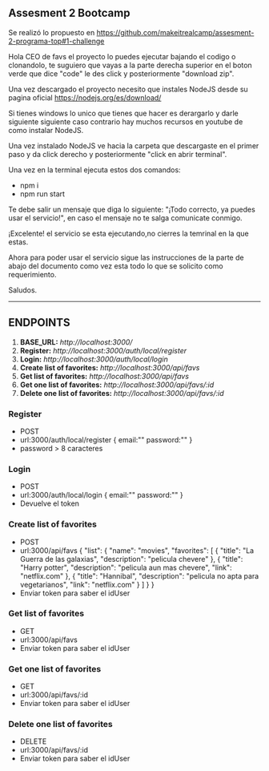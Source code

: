 ## Assesment 2 Bootcamp

Se realizó lo propuesto en https://github.com/makeitrealcamp/assesment-2-programa-top#1-challenge

Hola CEO de favs el proyecto lo puedes ejecutar bajando el codigo o clonandolo, te suguiero que vayas a la parte derecha superior en el boton verde que dice "code" le des click y posteriormente "download zip".

Una vez descargado el proyecto necesito que instales NodeJS desde su pagina oficial https://nodejs.org/es/download/

Si tienes windows lo unico que tienes que hacer es derargarlo y darle siguiente siguiente caso contrario hay muchos recursos en youtube de como instalar NodeJS.

Una vez instalado NodeJS ve hacia la carpeta que descargaste en el primer paso y da click derecho y posteriormente "click en abrir terminal".

Una vez en la terminal ejecuta estos dos comandos:

- npm i
- npm run start

Te debe salir un mensaje que diga lo siguiente: "¡Todo correcto, ya puedes usar el servicio!", en caso el mensaje no te salga comunicate conmigo.

¡Excelente! el servicio se esta ejecutando,no cierres la temrinal en la que estas.

Ahora para poder usar el servicio sigue las instrucciones de la parte de abajo del documento como vez esta todo lo que se solicito como requerimiento.

Saludos.

---

## ENDPOINTS

1. **BASE_URL:** _http://localhost:3000/_
2. **Register:** _http://localhost:3000/auth/local/register_
3. **Login:** _http://localhost:3000/auth/local/login_
4. **Create list of favorites:** _http://localhost:3000/api/favs_
5. **Get list of favorites:** _http://localhost:3000/api/favs_
6. **Get one list of favorites:** _http://localhost:3000/api/favs/:id_
7. **Delete one list of favorites:** _http://localhost:3000/api/favs/:id_

### Register

- POST
- url:3000/auth/local/register
  {
  email:""
  password:""
  }
- password > 8 caracteres

### Login

- POST
- url:3000/auth/local/login
  {
  email:""
  password:""
  }
- Devuelve el token

### Create list of favorites

- POST
- url:3000/api/favs
  {
  "list": {
  "name": "movies",
  "favorites": [
  {
  "title": "La Guerra de las galaxias",
  "description": "pelicula chevere"
  },
  {
  "title": "Harry potter",
  "description": "pelicula aun mas chevere",
  "link": "netflix.com"
  },
  {
  "title": "Hannibal",
  "description": "pelicula no apta para vegetarianos",
  "link": "netflix.com"
  }
  ]
  }
  }
- Enviar token para saber el idUser

### Get list of favorites

- GET
- url:3000/api/favs
- Enviar token para saber el idUser

### Get one list of favorites

- GET
- url:3000/api/favs/:id
- Enviar token para saber el idUser

### Delete one list of favorites

- DELETE
- url:3000/api/favs/:id
- Enviar token para saber el idUser
